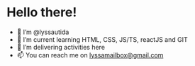 # Hello there!

- 👋 I’m @lyssautida
- 👀 I’m current learning HTML, CSS, JS/TS, reactJS and GIT
- 🌱 I’m delivering activities here
- 📫 You can reach me on lyssamailbox@gmail.com

<!---
lyssautida/lyssautida is a ✨ special ✨ repository because its `README.md` (this file) appears on your GitHub profile.
You can click the Preview link to take a look at your changes.
--->
